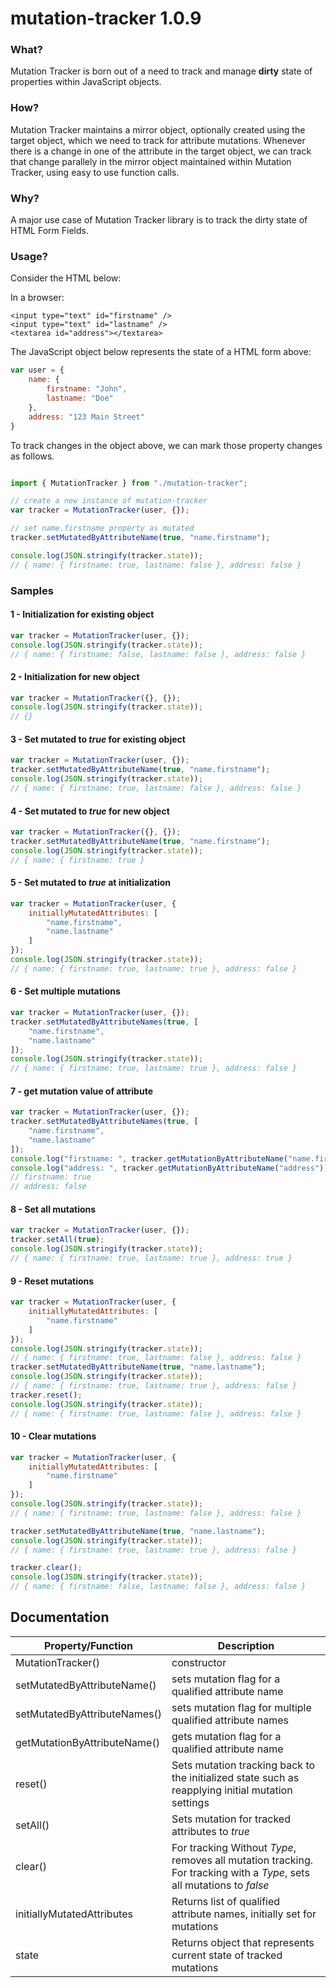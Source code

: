 # mutation-tracker 1.0.9

### What?
Mutation Tracker is born out of a need to track and manage **dirty** state of properties within JavaScript objects.

### How?
Mutation Tracker maintains a mirror object, optionally created using the target object, which we need to track for attribute mutations.
Whenever there is a change in one of the attribute in the target object, we can track that change parallely in the mirror object maintained within Mutation Tracker, using easy to use function calls.

### Why?
A major use case of Mutation Tracker library is to track the dirty state of HTML Form Fields.

### Usage?

Consider the HTML below:

In a browser:
```browser
<input type="text" id="firstname" />
<input type="text" id="lastname" />
<textarea id="address"></textarea>
```
The JavaScript object below represents the state of a HTML form above:
```javascript
var user = {
	name: {
		firstname: "John",
		lastname: "Doe"
	},
	address: "123 Main Street"
}
```
To track changes in the object above, we can mark those property changes as follows.

```javascript

import { MutationTracker } from "./mutation-tracker";

// create a new instance of mutation-tracker
var tracker = MutationTracker(user, {});

// set name.firstname property as mutated
tracker.setMutatedByAttributeName(true, "name.firstname");

console.log(JSON.stringify(tracker.state));
// { name: { firstname: true, lastname: false }, address: false }
```

### Samples

#### 1 - Initialization for existing object

```javascript
var tracker = MutationTracker(user, {});
console.log(JSON.stringify(tracker.state));
// { name: { firstname: false, lastname: false }, address: false }
```

#### 2 - Initialization for new object

```javascript
var tracker = MutationTracker({}, {});
console.log(JSON.stringify(tracker.state));
// {}
```

#### 3 - Set mutated to *true* for existing object

```javascript
var tracker = MutationTracker(user, {});
tracker.setMutatedByAttributeName(true, "name.firstname");
console.log(JSON.stringify(tracker.state));
// { name: { firstname: true, lastname: false }, address: false }
```

#### 4 - Set mutated to *true* for new object

```javascript
var tracker = MutationTracker({}, {});
tracker.setMutatedByAttributeName(true, "name.firstname");
console.log(JSON.stringify(tracker.state));
// { name: { firstname: true }
```

#### 5 - Set mutated to *true* at initialization

```javascript
var tracker = MutationTracker(user, {
	initiallyMutatedAttributes: [
		"name.firstname",
		"name.lastname"
	]
});
console.log(JSON.stringify(tracker.state));
// { name: { firstname: true, lastname: true }, address: false }
```

#### 6 - Set multiple mutations

```javascript
var tracker = MutationTracker(user, {});
tracker.setMutatedByAttributeNames(true, [
	"name.firstname",
	"name.lastname"
]);
console.log(JSON.stringify(tracker.state));
// { name: { firstname: true, lastname: true }, address: false }
```

#### 7 - get mutation value of attribute

```javascript
var tracker = MutationTracker(user, {});
tracker.setMutatedByAttributeNames(true, [
	"name.firstname",
	"name.lastname"
]);
console.log("firstname: ", tracker.getMutationByAttributeName("name.firstname"));
console.log("address: ", tracker.getMutationByAttributeName("address"));
// firstname: true
// address: false
```

#### 8 - Set all mutations

```javascript
var tracker = MutationTracker(user, {});
tracker.setAll(true);
console.log(JSON.stringify(tracker.state));
// { name: { firstname: true, lastname: true }, address: true }
```


#### 9 - Reset mutations

```javascript
var tracker = MutationTracker(user, {
	initiallyMutatedAttributes: [
		"name.firstname"
	]
});
console.log(JSON.stringify(tracker.state));
// { name: { firstname: true, lastname: false }, address: false }
tracker.setMutatedByAttributeName(true, "name.lastname");
console.log(JSON.stringify(tracker.state));
// { name: { firstname: true, lastname: true }, address: false }
tracker.reset();
console.log(JSON.stringify(tracker.state));
// { name: { firstname: true, lastname: false }, address: false }
```

#### 10 - Clear mutations

```javascript
var tracker = MutationTracker(user, {
	initiallyMutatedAttributes: [
		"name.firstname"
	]
});
console.log(JSON.stringify(tracker.state));
// { name: { firstname: true, lastname: false }, address: false }

tracker.setMutatedByAttributeName(true, "name.lastname");
console.log(JSON.stringify(tracker.state));
// { name: { firstname: true, lastname: true }, address: false }

tracker.clear();
console.log(JSON.stringify(tracker.state));
// { name: { firstname: false, lastname: false }, address: false }
```

## Documentation

| Property/Function  |  Description |
| ------------ | ------------ |
|  MutationTracker() | constructor   |
|  setMutatedByAttributeName() | sets mutation flag for a qualified attribute name  |
| setMutatedByAttributeNames()  |  sets mutation flag for multiple qualified attribute names  |
| getMutationByAttributeName()  |  gets mutation flag for a qualified attribute name  |
| reset()  |  Sets mutation tracking back to the initialized state such as reapplying initial mutation settings |
| setAll()  |  Sets mutation for tracked attributes to *true* |
| clear()  |  For tracking Without *Type*, removes all mutation tracking. For  tracking with a *Type*, sets all mutations to *false* |
| initiallyMutatedAttributes  | Returns list of qualified attribute names, initially set for mutations |
| state  | Returns object that represents current state of tracked mutations |


